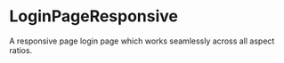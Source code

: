 # LoginPageResponsive
A responsive page login page which works seamlessly across all aspect ratios.

